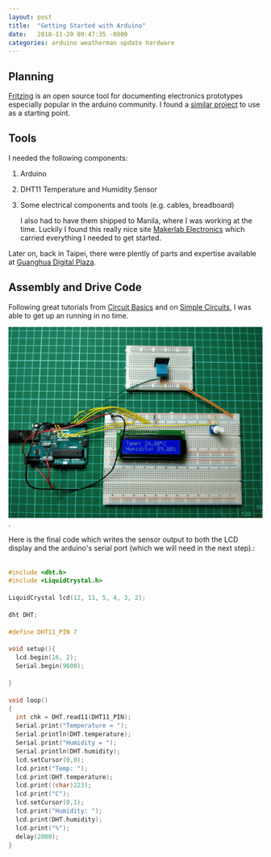 ```yaml
---
layout: post
title:  "Getting Started with Arduino"
date:   2018-11-20 00:47:35 -0800
categories: arduino weatherman update hardware
---
```



## Planning

[Fritzing](http://www.fritzing.org) is an open source tool for documenting
electronics prototypes especially popular in the arduino community. I found
a [similar project](http://fritzing.org/projects/digital-thermometer-with-dht11/)
to use as a starting point. 

## Tools

I needed the following components: 

1. Arduino
2. DHT11 Temperature and Humidity Sensor
3. Some electrical components and tools (e.g. cables, breadboard)

    I also had to have them shipped to Manila, where I was working at the time.
Luckily I found this really nice site [Makerlab Electronics](www.makerlab-electronics.com)
    which carried everything I needed to get started.

Later on, back in Taipei, there were plently of parts and expertise available at [Guanghua Digital Plaza](https://en.wikipedia.org/wiki/Guang_Hua_Digital_Plaza).

## Assembly and Drive Code

Following great tutorials from [Circuit Basics](http://www.circuitbasics.com/how-to-set-up-the-dht11-humidity-sensor-on-an-arduino/) and on [Simple Circuits](https://simple-circuit.com/arduino-dht11-sensor-lcd-proteus/), I was able to get up an running in no time.

![Complete Circuit](/assets/arduinocircuit.jpg).

Here is the final code which writes the sensor output to both the LCD display
and the arduino's serial port (which we will need in the next step).:

```c

#include <dht.h>
#include <LiquidCrystal.h>

LiquidCrystal lcd(12, 11, 5, 4, 3, 2);

dht DHT;

#define DHT11_PIN 7

void setup(){
  lcd.begin(16, 2);
  Serial.begin(9600);

}

void loop()
{
  int chk = DHT.read11(DHT11_PIN);
  Serial.print("Temperature = ");
  Serial.println(DHT.temperature);
  Serial.print("Humidity = ");
  Serial.println(DHT.humidity);
  lcd.setCursor(0,0); 
  lcd.print("Temp: ");
  lcd.print(DHT.temperature);
  lcd.print((char)223);
  lcd.print("C");
  lcd.setCursor(0,1);
  lcd.print("Humidity: ");
  lcd.print(DHT.humidity);
  lcd.print("%");
  delay(2000);
}

```
